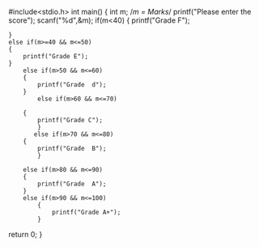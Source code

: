 #include<stdio.h>
int main()
{
	int m;
	/*m = Marks*/
	printf("Please enter the score");
	scanf("%d",&m);
	if(m<40)
	{
		printf("Grade F");
		
	}
	else if(m>=40 && m<=50)
	{
		printf("Grade E");
	}
		else if(m>50 && m<=60)
		{
			printf("Grade  d");
		}
			else if(m>60 && m<=70)
			
		{
			printf("Grade C");
			}
		   else	if(m>70 && m<=80)
		{
			printf("Grade  B");
			}
		
		else if(m>80 && m<=90)
		{
			printf("Grade  A");
		}
		else if(m>90 && m<=100)
			{
				printf("Grade A+");
			}
			
			
		

return 0;
}
